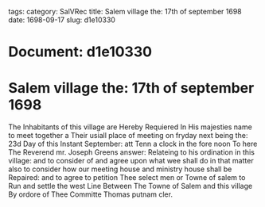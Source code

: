 tags: 
category: SalVRec
title: Salem village the: 17th of september 1698
date: 1698-09-17
slug: d1e10330




# Document: d1e10330


# Salem village the: 17th of september 1698

The Inhabitants of this village are Hereby Requiered In His majesties name to meet together a Their usiall place of meeting on fryday next being the: 23d Day of this Instant September: att Tenn a clock in the fore noon To here The Reverend mr. Joseph Greens answer: Relateing to his ordination in this village: and to consider of and agree upon what wee shall do in that matter also to consider how our meeting house and ministry house shall be Repaired: and to agree to petition Thee select men or Towne of salem to Run and settle the west Line Between The Towne of Salem and this village By ordore of Thee Committe Thomas putnam cler.
